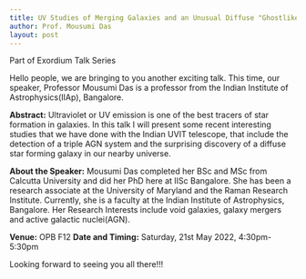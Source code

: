 ```yaml
---
title: UV Studies of Merging Galaxies and an Unusual Diffuse "Ghostlike" Galaxy - Talk by Professor Mousumi Das
author: Prof. Mousumi Das
layout: post 
---
```


Part of Exordium Talk Series

<!--more-->

Hello people, we are bringing to you another exciting talk. This time, our speaker, Professor Mousumi Das is a professor from the Indian Institute of Astrophysics(IIAp), Bangalore.

**Abstract:** Ultraviolet or UV emission is one of the best tracers of star formation in galaxies. In this talk I will present some recent interesting studies that we have done with the Indian UVIT telescope, that include the detection of a triple AGN system and the surprising discovery of a diffuse star forming galaxy in our nearby universe.

**About the Speaker:** Mousumi Das completed her BSc and MSc from Calcutta University and did her PhD here at IISc Bangalore. She has been a research associate at the University of Maryland and the Raman Research Institute. Currently, she is a faculty at the Indian Institute of Astrophysics, Bangalore. Her Research Interests include void galaxies, galaxy mergers and active galactic nuclei(AGN).

**Venue:** OPB F12
**Date and Timing:** Saturday, 21st May 2022, 4:30pm-5:30pm

Looking forward to seeing you all there!!!